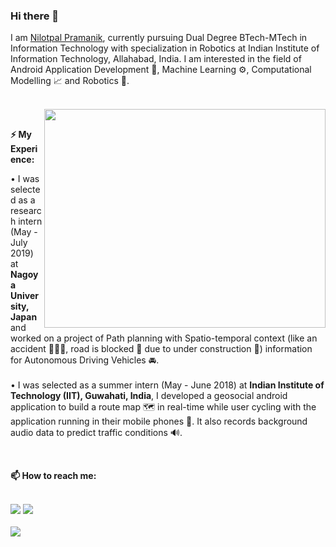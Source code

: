 ### Hi there 👋

I am <a href="https://www.linkedin.com/in/pramaniknilotpal/"> Nilotpal Pramanik</a>, currently pursuing Dual Degree BTech-MTech in Information Technology with specialization in Robotics at Indian Institute of Information Technology, Allahabad, India. I am interested in the field of Android Application Development 📱, Machine Learning ⚙️, Computational Modelling 📈 and Robotics 🤖.

</br>
<img align="right" height="350px" width="450px" src="https://raw.githubusercontent.com/abhisheknaiidu/abhisheknaiidu/master/code.gif"/>
</br>


<b>⚡ My Experience:</b>

•  I was selected as a research intern (May - July 2019) at **Nagoya University, Japan** and worked on a project of Path planning with Spatio-temporal context (like an accident 🚗💥🚕, road is blocked 🚫 due to under construction 🚧) information for Autonomous Driving Vehicles 🚘.</br>
</br>
•  I was selected as a summer intern (May - June 2018) at **Indian Institute of Technology (IIT), Guwahati, India**, I developed a geosocial android application to build a route map 🗺️ in real-time while user cycling with the application running in their mobile phones 📲. It also records background audio data to predict traffic conditions 🔊. </br>

</br>

<b>📫 How to reach me: </b>
</br>
</br>

<!--
<a href="https://github.com/goodday451999"><img height="30px" width="30px" src="https://cdn.pixabay.com/photo/2017/08/05/11/24/logo-2582757__340.png"/></a>
<a href="https://www.linkedin.com/in/pramaniknilotpal/"><img height="30px" width="30px" src="https://cdn.pixabay.com/photo/2017/08/22/11/56/linked-in-2668700__340.png"/></a>
-->

<img src="https://img.shields.io/badge/Linkedin-Nilotpal_Pramanik-blue?style=plastic-square&logo=Linkedin&logoColor=blue&color=brightGreen&link=https://www.linkedin.com/in/pramaniknilotpal" >
<img src="https://img.shields.io/badge/Gmail-IRM2016501@iiita.ac.in-red?style=plastic&logo=Gmail&logoColor=red&color=brightGreen" >
</br>
</br>

<img src="https://github-readme-stats.vercel.app/api?username=goodday451999&show_icons=true&title_color=ffffff&icon_color=bb2acf&text_color=daf7dc&bg_color=151515"/>


<!--
**goodday451999/goodday451999** is a ✨ _special_ ✨ repository because its `README.md` (this file) appears on your GitHub profile.

Here are some ideas to get you started:

- 🔭 I’m currently working on ...
- 🌱 I’m currently learning ...
- 👯 I’m looking to collaborate on ...
- 🤔 I’m looking for help with ...
- 💬 Ask me about ...
- 📫 How to reach me: ...
- 😄 Pronouns: ...
- ⚡ Fun fact: ...
-->
